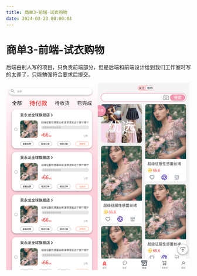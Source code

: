 ```yaml
---
title: 商单3-前端-试衣购物
date: 2024-03-23 00:00:03
---
```


# 商单3-前端-试衣购物

后端由别人写的项目，只负责前端部分，但是后端和前端设计给到我们工作室时写的太差了，只能勉强符合要求后提交。

![alt text](<attachments/商单3-小程序前端-试衣购物/订单 待付款.png>)![alt text](<attachments/商单3-小程序前端-试衣购物/商城 1.png>)